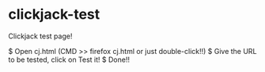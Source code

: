 # clickjack-test
Clickjack test page!

$ Open cj.html (CMD >> firefox cj.html or just double-click!!)
$ Give the URL to be tested, click on Test it!
$ Done!!
